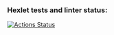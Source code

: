 ### Hexlet tests and linter status:
[![Actions Status](https://github.com/vaduga/frontend-project-lvl1/workflows/hexlet-check/badge.svg)](https://github.com/vaduga/frontend-project-lvl1/actions)